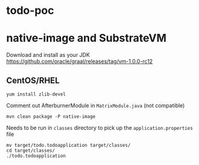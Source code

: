 # todo-poc





# native-image and SubstrateVM

Download and install as your JDK
https://github.com/oracle/graal/releases/tag/vm-1.0.0-rc12

## CentOS/RHEL
`yum install zlib-devel`

Comment out AfterburnerModule in `MatrixModule.java` (not compatible)

`mvn clean package -P native-image`

Needs to be run in `classes` directory to pick up the `application.properties` file
```
mv target/todo.todoapplication target/classes/
cd target/classes/
./todo.todoapplication
```
